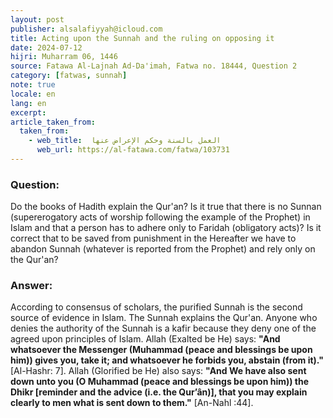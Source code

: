 ```yaml
---
layout: post
publisher: alsalafiyyah@icloud.com
title: Acting upon the Sunnah and the ruling on opposing it 
date: 2024-07-12
hijri: Muharram 06, 1446
source: Fatawa Al-Lajnah Ad-Da'imah, Fatwa no. 18444, Question 2
category: [fatwas, sunnah]
note: true
locale: en
lang: en
excerpt: 
article_taken_from: 
  taken_from:
    - web_title:  العمل بالسنة وحكم الإعراض عنها
      web_url: https://al-fatawa.com/fatwa/103731
---
```

### Question: 
Do the books of Hadith explain the Qur'an? Is it true that there is no Sunnan (supererogatory acts of worship following the example of the Prophet) in Islam and that a person has to adhere only to Faridah (obligatory acts)? Is it correct that to be saved from punishment in the Hereafter we have to abandon Sunnah (whatever is reported from the Prophet) and rely only on the Qur'an? 

### Answer: 
According to consensus of scholars, the purified Sunnah is the second source of evidence in Islam. The Sunnah explains the Qur'an. Anyone who denies the authority of the Sunnah is a kafir because they deny one of the agreed upon principles of Islam. Allah (Exalted be He) says: **"And whatsoever the Messenger (Muhammad (peace and blessings be upon him)) gives you, take it; and whatsoever he forbids you, abstain (from it)."** [Al-Hashr: 7]. Allah (Glorified be He) also says: **"And We have also sent down unto you (O Muhammad (peace and blessings be upon him)) the Dhikr [reminder and the advice (i.e. the Qur’ân)], that you may explain clearly to men what is sent down to them."** [An-Nahl :44]. 
